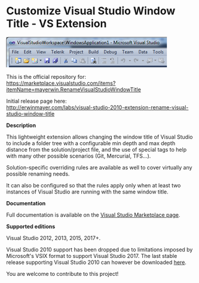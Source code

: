 # Customize Visual Studio Window Title - VS Extension
![Screenshot](/CustomizeVSWindowTitle/Screenshot.png?raw=true "Screenshot")

This is the official repository for:  
https://marketplace.visualstudio.com/items?itemName=mayerwin.RenameVisualStudioWindowTitle

Initial release page here:  
http://erwinmayer.com/labs/visual-studio-2010-extension-rename-visual-studio-window-title

**Description**

This lightweight extension allows changing the window title of Visual Studio to include a folder tree with a configurable min depth and max depth distance from the solution/project file, and the use of special tags to help with many other possible scenarios (Git, Mercurial, TFS...). 

Solution-specific overriding rules are available as well to cover virtually any possible renaming needs.

It can also be configured so that the rules apply only when at least two instances of Visual Studio are running with the same window title.

**Documentation**

Full documentation is available on the [Visual Studio Marketplace page](https://marketplace.visualstudio.com/items?itemName=mayerwin.RenameVisualStudioWindowTitle).

**Supported editions**

Visual Studio 2012, 2013, 2015, 2017+.  

Visual Studio 2010 support has been dropped due to limitations imposed by Microsoft's VSIX format to support Visual Studio 2017. The last stable release supporting Visual Studio 2010 can however be downloaded [here](https://github.com/mayerwin/vs-customize-window-title/releases/tag/3.3.6).

You are welcome to contribute to this project!
